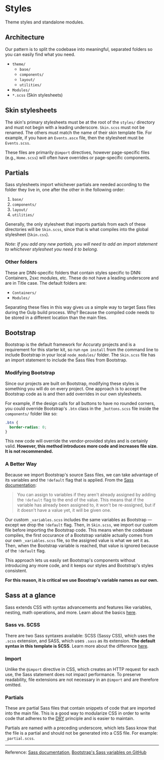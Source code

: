 # Styles

Theme styles and standalone modules.

## Architecture

Our pattern is to split the codebase into meaningful, separated folders so you can easily find what you need.

- `theme/`
  - `base/`
  - `components/`
  - `layout/`
  - `utilities/`
- `Modules/`
- `*.scss` (Skin stylesheets)

## Skin stylesheets

The skin's primary stylesheets must be at the root of the `styles/` directory and must not begin with a leading underscore. `Skin.scss` must not be renamed. The others must match the name of their skin template file. For example, if you have an `Events.ascx` file, then the stylesheet must be `Events.scss`.

These files are primarily `@import` directives, however page-specific files (e.g., `Home.scss`) will often have overrides or page-specific components.

## Partials

Sass stylesheets import whichever partials are needed according to the folder they live in, one after the other in the following order:

1. `base/`
2. `components/`
3. `layout/`
4. `utilities/`

Generally, the only stylesheet that imports partials from each of these directories will be `Skin.scss`, since that is what compiles into the global stylesheet (`Skin.css`).

_Note: If you add any new partials, you will need to add an import statement to whichever stylesheet you need it to belong._

### Other folders

These are DNN-specific folders that contain styles specific to DNN: Containers, 2sxc modules, etc. These do not have a leading underscore and are in Title case. The default folders are:

- `Containers/`
- `Modules/`

Separating these files in this way gives us a simple way to target Sass files during the Gulp build process. Why? Because the compiled code needs to be stored in a different location than the main files.

## Bootstrap

Bootstrap is the default framework for Accuraty projects and is a requirement for this starter kit, so run `npm install` from the command line to include Bootstrap in your local `node_modules/` folder. The `Skin.scss` file has an import statement to include the Sass files from Bootstrap.

### Modifying Bootstrap

Since our projects are built on Bootstrap, modifying these styles is something you will do on every project. One approach is to accept the Bootstrap code as is and then add overrides in our own stylesheets.

For example, if the design calls for all buttons to have no rounded corners, you could override Bootstrap's `.btn` class in the `_buttons.scss` file inside the `components/` folder like so:

```css
.btn {
  border-radius: 0;
}
```

This new code will override the vendor-provided styles and is certainly valid. **However, this method introduces more code and increases file size. It is not recommended.**

### A Better Way

Because we import Bootstrap's source Sass files, we can take advantage of its variables and the `!default` flag that is applied. From the [Sass documentation](http://sass-lang.com/documentation/file.SASS_REFERENCE.html#variable_defaults_default):

> You can assign to variables if they aren't already assigned by adding the `!default` flag to the end of the value. This means that if the variable has already been assigned to, it won't be re-assigned, but if it doesn't have a value yet, it will be given one.

Our custom `_variables.scss` includes the same variables as Bootstrap — except we drop the `!default` flag. Then, in `Skin.scss`, we import our custom file before importing the Bootstrap code. This means when the codebase compiles, the first occurance of a Bootstrap variable actually comes from our own `_variables.scss` file, so the assigned value is what we set it as. Then, when the Bootstrap variable is reached, that value is ignored because of the `!default` flag.

This approach lets us easily set Bootstrap's components without introducing any more code, and it keeps our styles and Bootstrap's styles consistent.

**For this reason, it is critical we use Boostrap's variable names as our own.**

## Sass at a glance

Sass extends CSS with syntax advancements and features like variables, nesting, math operations, and more. Learn about the basics [here](http://sass-lang.com/guide).

### Sass vs. SCSS

There are two Sass syntaxes available: SCSS (Sassy CSS), which uses the `.scss` extension, and SASS, which uses `.sass` as its extension. **The default syntax in this template is SCSS**. Learn more about the difference [here](http://thesassway.com/editorial/sass-vs-scss-which-syntax-is-better).

### Import

Unlike the `@import` directive in CSS, which creates an HTTP request for each use, the Sass statement does not impact performance. To preserve readability, file extensions are not necessary in an `@import` and are therefore omitted.

### Partials

These are partial Sass files that contain snippets of code that are imported into the main file. This is a good way to modularize CSS in order to write code that adheres to the [DRY](https://en.wikipedia.org/wiki/Don't_repeat_yourself) principle and is easier to maintain.

Partials are named with a preceding underscore, which lets Sass know that the file is a partial and should not be generated into a CSS file. For example: `_partial.scss`.

---

Reference: [Sass documentation](http://sass-lang.com/documentation), [Bootstrap's Sass variables on GitHub](https://github.com/twbs/bootstrap/blob/v4-dev/scss/_variables.scss)
